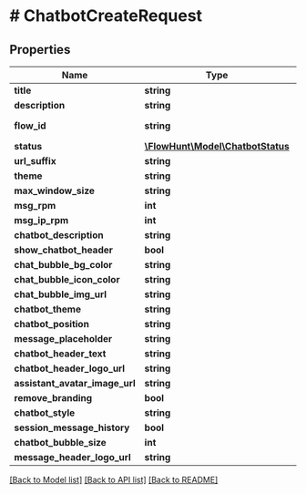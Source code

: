 # # ChatbotCreateRequest

## Properties

Name | Type | Description | Notes
------------ | ------------- | ------------- | -------------
**title** | **string** |  |
**description** | **string** |  | [optional]
**flow_id** | **string** | Chatbot Flow ID | [optional]
**status** | [**\FlowHunt\Model\ChatbotStatus**](ChatbotStatus.md) |  |
**url_suffix** | **string** |  | [optional]
**theme** | **string** |  | [optional]
**max_window_size** | **string** |  | [optional]
**msg_rpm** | **int** |  | [optional]
**msg_ip_rpm** | **int** |  | [optional]
**chatbot_description** | **string** |  | [optional]
**show_chatbot_header** | **bool** |  | [optional]
**chat_bubble_bg_color** | **string** |  | [optional]
**chat_bubble_icon_color** | **string** |  | [optional]
**chat_bubble_img_url** | **string** |  | [optional]
**chatbot_theme** | **string** |  | [optional]
**chatbot_position** | **string** |  | [optional]
**message_placeholder** | **string** |  | [optional]
**chatbot_header_text** | **string** |  | [optional]
**chatbot_header_logo_url** | **string** |  | [optional]
**assistant_avatar_image_url** | **string** |  | [optional]
**remove_branding** | **bool** |  | [optional]
**chatbot_style** | **string** |  | [optional]
**session_message_history** | **bool** |  | [optional]
**chatbot_bubble_size** | **int** |  | [optional]
**message_header_logo_url** | **string** |  | [optional]

[[Back to Model list]](../../README.md#models) [[Back to API list]](../../README.md#endpoints) [[Back to README]](../../README.md)
